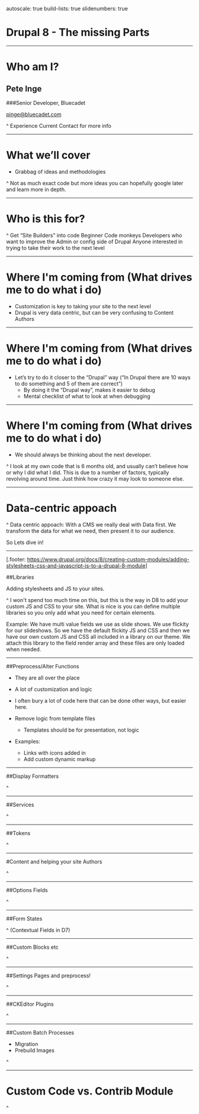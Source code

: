 autoscale: true
build-lists: true
slidenumbers: true

# Drupal 8 - The missing Parts

---
# Who am I?

## Pete Inge

###Senior Developer, Bluecadet

pinge@bluecadet.com

^ Experience
Current
Contact for more info

---

# What we’ll cover

- Grabbag of ideas and methodologies

^ Not as much exact code but more ideas you can hopefully google later and learn more in depth.

---

# Who is this for?

^ Get “Site Builders” into code
Beginner Code monkeys
Developers who want to improve the Admin or config side of Drupal
Anyone interested in trying to take their work to the next level

---

# Where I'm coming from (What drives me to do what i do)

- Customization is key to taking your site to the next level
- Drupal is very data centric, but can be very confusing to Content Authors

---

# Where I'm coming from (What drives me to do what i do)

- Let’s try to do it closer to the “Drupal” way (“In Drupal there are 10 ways to do something and 5 of them are correct”)
  - By doing it the “Drupal way”, makes it easier to debug
  - Mental checklist of what to look at when debugging


---

# Where I'm coming from (What drives me to do what i do)

- We should always be thinking about the next developer.

^ I look at my own code that is 6 months old, and usually can’t believe how or why I did what I did. This is due to a number of factors, typically revolving around time. Just think how crazy it may look to someone else.

---

# Data-centric appoach

^ Data centric appoach: With a CMS we really deal with Data first. We transform the data for what we need, then present it to our audience.

  So Lets dive in!

---

[.footer: https://www.drupal.org/docs/8/creating-custom-modules/adding-stylesheets-css-and-javascript-js-to-a-drupal-8-module]

##Libraries

Adding stylesheets and JS to your sites.

^ I won't spend too much time on this, but this is the way in D8 to add your custom JS and CSS to your site.
What is nice is you can define multiple libraries so you only add what you need for certain elements.

Example: We have multi value fields we use as slide shows. We use flickity for our slideshows. So we have the default flickity JS and CSS and then we have our own custom JS and CSS all included in a library on our theme. We attach this library to the field render array and these files are only loaded when needed.

---

##Preprocess/Alter Functions

- They are all over the place
- A lot of customization and logic
- I often bury a lot of code here that can be done other ways, but easier here.
- Remove logic from template files
  - Templates should be for presentation, not logic

- Examples:
  - Links with icons added in
  - Add custom dynamic markup

---

##Display Formatters

^

---

##Services

^

---

##Tokens

^

---

#Content
and helping your site Authors

^

---

##Options Fields

^

---

##Form States

^ (Contextual Fields in D7)

---

##Custom Blocks etc

^

---

##Settings Pages
and preprocess!

^

---

##CKEditor Plugins

^

---

##Custom Batch Processes

- Migration
- Prebuild Images

^

---

# Custom Code vs. Contrib Module

^

